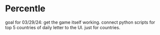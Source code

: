 # Percentle

goal for 03/29/24: 
    get the game itself working. connect python scripts for top 5 countries of daily letter to 
    the UI. just for countries. 